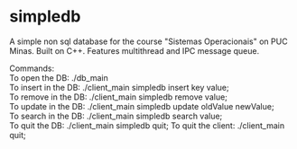 # simpledb
A simple non sql database for the course "Sistemas Operacionais" on PUC Minas. Built on C++. Features multithread and IPC message queue.

Commands:  
To open the DB: ./db_main  
To insert in the DB: ./client_main simpledb insert key value;  
To remove in the DB: ./client_main simpledb remove value;  
To update in the DB: ./client_main simpledb update oldValue newValue;  
To search in the DB: ./client_main simpledb search value;  
To quit the DB: ./client_main simpledb quit;
To quit the client: ./client_main quit;  



